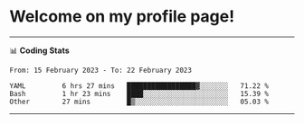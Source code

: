 # Welcome on my profile page!
<!-- print(("dralla"[::-1]+"s").capitalize()) -->

<!-- ---
👨🏻‍💻 **Busy With**
* Learning new Skills.
* Building small Projects.
* Being helpful. -->

---
📊 **Coding Stats**
<!--START_SECTION:waka-->

```text
From: 15 February 2023 - To: 22 February 2023

YAML         6 hrs 27 mins   █████████████████▓░░░░░░░   71.22 %
Bash         1 hr 23 mins    ████░░░░░░░░░░░░░░░░░░░░░   15.39 %
Other        27 mins         █▒░░░░░░░░░░░░░░░░░░░░░░░   05.03 %
```

<!--END_SECTION:waka-->
---

